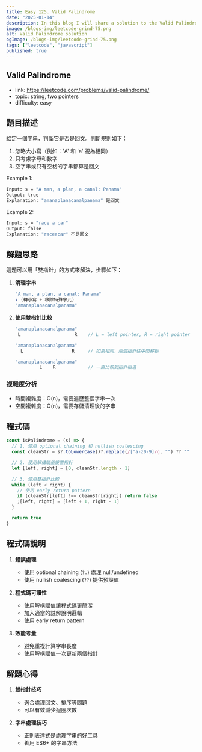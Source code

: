 ```yaml
---
title: Easy 125. Valid Palindrome
date: "2025-01-14"
description: In this blog I will share a solution to the Valid Palindrome problem.
image: /blogs-img/leetcode-grind-75.png
alt: Valid Palindrome solution
ogImage: /blogs-img/leetcode-grind-75.png
tags: ["leetcode", "javascript"]
published: true
---
```


## Valid Palindrome

- link: https://leetcode.com/problems/valid-palindrome/
- topic: string, two pointers
- difficulty: easy

## 題目描述

給定一個字串，判斷它是否是回文。判斷規則如下：

1. 忽略大小寫（例如：'A' 和 'a' 視為相同）
2. 只考慮字母和數字
3. 空字串或只有空格的字串都算是回文

Example 1:

```bash
Input: s = "A man, a plan, a canal: Panama"
Output: true
Explanation: "amanaplanacanalpanama" 是回文
```

Example 2:

```bash
Input: s = "race a car"
Output: false
Explanation: "raceacar" 不是回文
```

## 解題思路

這題可以用「雙指針」的方式來解決，步驟如下：

1. **清理字串**

   ```javascript
   "A man, a plan, a canal: Panama"
   ↓ (轉小寫 + 移除特殊字元)
   "amanaplanacanalpanama"
   ```

2. **使用雙指針比較**

   ```javascript
   "amanaplanacanalpanama"
    L                    R    // L = left pointer, R = right pointer

   "amanaplanacanalpanama"
     L                  R     // 如果相同，兩個指針往中間移動

   "amanaplanacanalpanama"
            L    R            // 一直比較到指針相遇
   ```

### 複雜度分析

- 時間複雜度：O(n)，需要遍歷整個字串一次
- 空間複雜度：O(n)，需要存儲清理後的字串

## 程式碼

```javascript
const isPalindrome = (s) => {
  // 1. 使用 optional chaining 和 nullish coalescing
  const cleanStr = s?.toLowerCase()?.replace(/[^a-z0-9]/g, "") ?? ""

  // 2. 使用解構賦值設置指針
  let [left, right] = [0, cleanStr.length - 1]

  // 3. 使用雙指針比較
  while (left < right) {
    // 使用 early return pattern
    if (cleanStr[left] !== cleanStr[right]) return false
    ;[left, right] = [left + 1, right - 1]
  }

  return true
}
```

## 程式碼說明

1. **錯誤處理**

   - 使用 optional chaining (`?.`) 處理 null/undefined
   - 使用 nullish coalescing (`??`) 提供預設值

2. **程式碼可讀性**

   - 使用解構賦值讓程式碼更簡潔
   - 加入適當的註解說明邏輯
   - 使用 early return pattern

3. **效能考量**
   - 避免重複計算字串長度
   - 使用解構賦值一次更新兩個指針

## 解題心得

1. **雙指針技巧**

   - 適合處理回文、排序等問題
   - 可以有效減少迴圈次數

2. **字串處理技巧**
   - 正則表達式是處理字串的好工具
   - 善用 ES6+ 的字串方法
